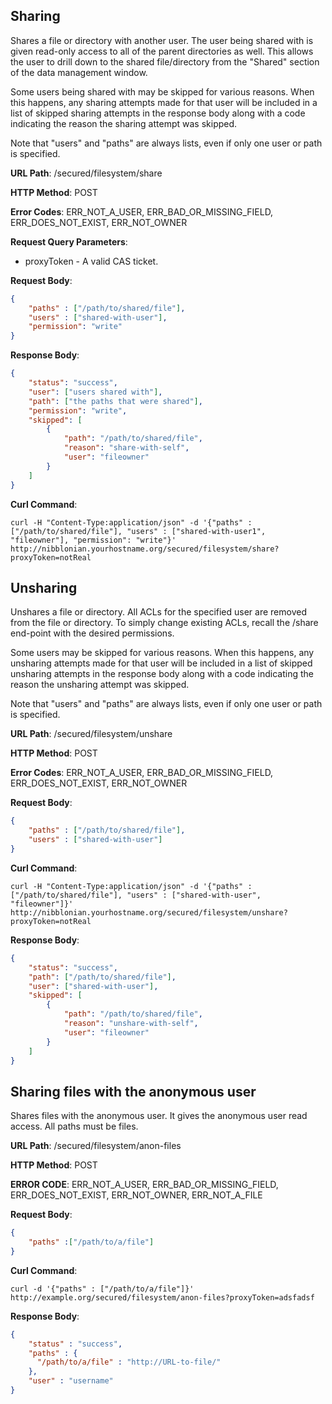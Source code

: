 Sharing
-------

Shares a file or directory with another user. The user being shared with is given read-only access to all of the parent directories as well. This allows the user to drill down to the shared file/directory from the "Shared" section of the data management window.

Some users being shared with may be skipped for various reasons. When this happens, any sharing attempts made for that user will be included in a list of skipped sharing attempts in the response body along with a code indicating the reason the sharing attempt was skipped.

Note that "users" and "paths" are always lists, even if only one user or path is specified.

__URL Path__: /secured/filesystem/share

__HTTP Method__: POST

__Error Codes__: ERR_NOT_A_USER, ERR_BAD_OR_MISSING_FIELD, ERR_DOES_NOT_EXIST, ERR_NOT_OWNER

__Request Query Parameters__:
* proxyToken - A valid CAS ticket.

__Request Body__:

```json
{
    "paths" : ["/path/to/shared/file"],
    "users" : ["shared-with-user"],
    "permission": "write"
}
```

__Response Body__:

```json
{
    "status": "success",
    "user": ["users shared with"],
    "path": ["the paths that were shared"],
    "permission": "write",
    "skipped": [
        {
            "path": "/path/to/shared/file",
            "reason": "share-with-self",
            "user": "fileowner"
        }
    ]
}
```

__Curl Command__:

    curl -H "Content-Type:application/json" -d '{"paths" : ["/path/to/shared/file"], "users" : ["shared-with-user1", "fileowner"], "permission": "write"}' http://nibblonian.yourhostname.org/secured/filesystem/share?proxyToken=notReal



Unsharing
------------------------
Unshares a file or directory. All ACLs for the specified user are removed from the file or directory. To simply change existing ACLs, recall the /share end-point with the desired permissions.

Some users may be skipped for various reasons.  When this happens, any unsharing attempts made for that user will be included in a list of skipped unsharing attempts in the response body along with a code indicating the reason the unsharing attempt was skipped.

Note that "users" and "paths" are always lists, even if only one user or path is specified.

__URL Path__: /secured/filesystem/unshare

__HTTP Method__: POST

__Error Codes__: ERR_NOT_A_USER, ERR_BAD_OR_MISSING_FIELD, ERR_DOES_NOT_EXIST, ERR_NOT_OWNER

__Request Body__:

```json
{
    "paths" : ["/path/to/shared/file"],
    "users" : ["shared-with-user"]
}
```

__Curl Command__:

    curl -H "Content-Type:application/json" -d '{"paths" : ["/path/to/shared/file"], "users" : ["shared-with-user", "fileowner"]}' http://nibblonian.yourhostname.org/secured/filesystem/unshare?proxyToken=notReal

__Response Body__:

```json
{
    "status": "success",
    "path": ["/path/to/shared/file"],
    "user": ["shared-with-user"],
    "skipped": [
        {
            "path": "/path/to/shared/file",
            "reason": "unshare-with-self",
            "user": "fileowner"
        }
    ]
}
```


Sharing files with the anonymous user
-------------------------------------

Shares files with the anonymous user. It gives the anonymous user read access. All paths must be files.

__URL Path__: /secured/filesystem/anon-files

__HTTP Method__: POST

__ERROR CODE__: ERR_NOT_A_USER, ERR_BAD_OR_MISSING_FIELD, ERR_DOES_NOT_EXIST, ERR_NOT_OWNER, ERR_NOT_A_FILE

__Request Body__:

```json
{
    "paths" :["/path/to/a/file"]
}
```

__Curl Command__:

    curl -d '{"paths" : ["/path/to/a/file"]}' http://example.org/secured/filesystem/anon-files?proxyToken=adsfadsf

__Response Body__:

```json
{
    "status" : "success",
    "paths" : {
      "/path/to/a/file" : "http://URL-to-file/"
    },
    "user" : "username"
}
```
